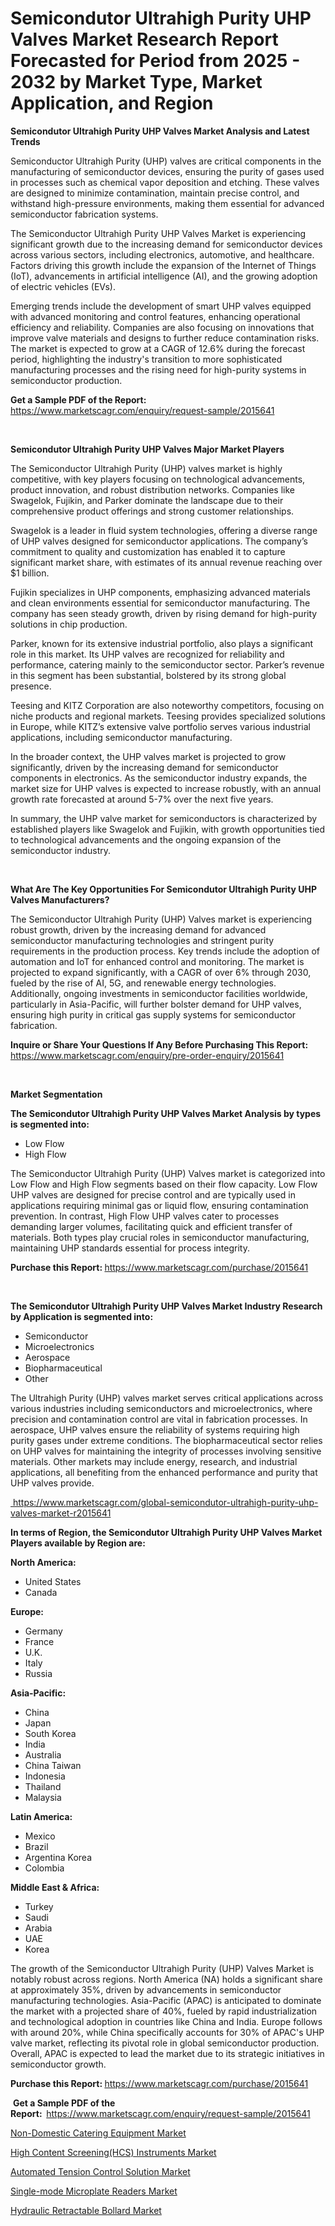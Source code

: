 <p><h1>Semicondutor Ultrahigh Purity UHP Valves Market Research Report Forecasted for Period from 2025 -  2032 by Market Type, Market Application, and Region</h1></p><p><strong>Semicondutor Ultrahigh Purity UHP Valves Market Analysis and Latest Trends</strong></p>
<p><p>Semiconductor Ultrahigh Purity (UHP) valves are critical components in the manufacturing of semiconductor devices, ensuring the purity of gases used in processes such as chemical vapor deposition and etching. These valves are designed to minimize contamination, maintain precise control, and withstand high-pressure environments, making them essential for advanced semiconductor fabrication systems.</p><p>The Semiconductor Ultrahigh Purity UHP Valves Market is experiencing significant growth due to the increasing demand for semiconductor devices across various sectors, including electronics, automotive, and healthcare. Factors driving this growth include the expansion of the Internet of Things (IoT), advancements in artificial intelligence (AI), and the growing adoption of electric vehicles (EVs). </p><p>Emerging trends include the development of smart UHP valves equipped with advanced monitoring and control features, enhancing operational efficiency and reliability. Companies are also focusing on innovations that improve valve materials and designs to further reduce contamination risks. The market is expected to grow at a CAGR of 12.6% during the forecast period, highlighting the industry's transition to more sophisticated manufacturing processes and the rising need for high-purity systems in semiconductor production.</p></p>
<p><strong>Get a Sample PDF of the Report:&nbsp;</strong> <a href="https://www.marketscagr.com/enquiry/request-sample/2015641?utm_campaign=3277&utm_medium=2&utm_source=Github&utm_content=ia&utm_term=29032025&utm_id=semicondutor-ultrahigh-purity-uhp-valves">https://www.marketscagr.com/enquiry/request-sample/2015641</a></p>
<p>&nbsp;</p>
<p><strong>Semicondutor Ultrahigh Purity UHP Valves Major Market Players</strong></p>
<p><p>The Semiconductor Ultrahigh Purity (UHP) valves market is highly competitive, with key players focusing on technological advancements, product innovation, and robust distribution networks. Companies like Swagelok, Fujikin, and Parker dominate the landscape due to their comprehensive product offerings and strong customer relationships. </p><p>Swagelok is a leader in fluid system technologies, offering a diverse range of UHP valves designed for semiconductor applications. The company’s commitment to quality and customization has enabled it to capture significant market share, with estimates of its annual revenue reaching over $1 billion.</p><p>Fujikin specializes in UHP components, emphasizing advanced materials and clean environments essential for semiconductor manufacturing. The company has seen steady growth, driven by rising demand for high-purity solutions in chip production.</p><p>Parker, known for its extensive industrial portfolio, also plays a significant role in this market. Its UHP valves are recognized for reliability and performance, catering mainly to the semiconductor sector. Parker’s revenue in this segment has been substantial, bolstered by its strong global presence.</p><p>Teesing and KITZ Corporation are also noteworthy competitors, focusing on niche products and regional markets. Teesing provides specialized solutions in Europe, while KITZ’s extensive valve portfolio serves various industrial applications, including semiconductor manufacturing.</p><p>In the broader context, the UHP valves market is projected to grow significantly, driven by the increasing demand for semiconductor components in electronics. As the semiconductor industry expands, the market size for UHP valves is expected to increase robustly, with an annual growth rate forecasted at around 5-7% over the next five years.</p><p>In summary, the UHP valve market for semiconductors is characterized by established players like Swagelok and Fujikin, with growth opportunities tied to technological advancements and the ongoing expansion of the semiconductor industry.</p></p>
<p>&nbsp;</p>
<p><strong>What Are The Key Opportunities For Semicondutor Ultrahigh Purity UHP Valves Manufacturers?</strong></p>
<p><p>The Semiconductor Ultrahigh Purity (UHP) Valves market is experiencing robust growth, driven by the increasing demand for advanced semiconductor manufacturing technologies and stringent purity requirements in the production process. Key trends include the adoption of automation and IoT for enhanced control and monitoring. The market is projected to expand significantly, with a CAGR of over 6% through 2030, fueled by the rise of AI, 5G, and renewable energy technologies. Additionally, ongoing investments in semiconductor facilities worldwide, particularly in Asia-Pacific, will further bolster demand for UHP valves, ensuring high purity in critical gas supply systems for semiconductor fabrication.</p></p>
<p><strong>Inquire or Share Your Questions If Any Before Purchasing This Report:</strong> <a href="https://www.marketscagr.com/enquiry/pre-order-enquiry/2015641?utm_campaign=3277&utm_medium=2&utm_source=Github&utm_content=ia&utm_term=29032025&utm_id=semicondutor-ultrahigh-purity-uhp-valves">https://www.marketscagr.com/enquiry/pre-order-enquiry/2015641</a></p>
<p>&nbsp;</p>
<p><strong>Market Segmentation</strong></p>
<p><strong>The Semicondutor Ultrahigh Purity UHP Valves Market Analysis by types is segmented into:</strong></p>
<p><ul><li>Low Flow</li><li>High Flow</li></ul></p>
<p><p>The Semiconductor Ultrahigh Purity (UHP) Valves market is categorized into Low Flow and High Flow segments based on their flow capacity. Low Flow UHP valves are designed for precise control and are typically used in applications requiring minimal gas or liquid flow, ensuring contamination prevention. In contrast, High Flow UHP valves cater to processes demanding larger volumes, facilitating quick and efficient transfer of materials. Both types play crucial roles in semiconductor manufacturing, maintaining UHP standards essential for process integrity.</p></p>
<p><strong>Purchase this Report:&nbsp;</strong><a href="https://www.marketscagr.com/purchase/2015641?utm_campaign=3277&utm_medium=2&utm_source=Github&utm_content=ia&utm_term=29032025&utm_id=semicondutor-ultrahigh-purity-uhp-valves">https://www.marketscagr.com/purchase/2015641</a></p>
<p>&nbsp;</p>
<p><strong>The Semicondutor Ultrahigh Purity UHP Valves Market Industry Research by Application is segmented into:</strong></p>
<p><ul><li>Semiconductor</li><li>Microelectronics</li><li>Aerospace</li><li>Biopharmaceutical</li><li>Other</li></ul></p>
<p><p>The Ultrahigh Purity (UHP) valves market serves critical applications across various industries including semiconductors and microelectronics, where precision and contamination control are vital in fabrication processes. In aerospace, UHP valves ensure the reliability of systems requiring high purity gases under extreme conditions. The biopharmaceutical sector relies on UHP valves for maintaining the integrity of processes involving sensitive materials. Other markets may include energy, research, and industrial applications, all benefiting from the enhanced performance and purity that UHP valves provide.</p></p>
<p><a href="https://www.marketscagr.com/global-semicondutor-ultrahigh-purity-uhp-valves-market-r2015641?utm_campaign=3277&utm_medium=2&utm_source=Github&utm_content=ia&utm_term=29032025&utm_id=semicondutor-ultrahigh-purity-uhp-valves">&nbsp;https://www.marketscagr.com/global-semicondutor-ultrahigh-purity-uhp-valves-market-r2015641</a></p>
<p><strong>In terms of Region, the Semicondutor Ultrahigh Purity UHP Valves Market Players available by Region are:</strong></p>
<p>
    <p> <strong> North America: </strong>
        <ul>
            <li>United States</li>
            <li>Canada</li>
        </ul>
        </p> 
    <p> <strong> Europe: </strong>
        <ul>
            <li>Germany</li>
            <li>France</li>
            <li>U.K.</li>
            <li>Italy</li>
            <li>Russia</li>
        </ul>
        </p> 
    <p> <strong> Asia-Pacific: </strong>
        <ul>
            <li>China</li>
            <li>Japan</li>
            <li>South Korea</li>
            <li>India</li>
            <li>Australia</li>
            <li>China Taiwan</li>
            <li>Indonesia</li>
            <li>Thailand</li>
            <li>Malaysia</li>
        </ul>
        </p> 
    <p> <strong> Latin America: </strong>
        <ul>
            <li>Mexico</li>
            <li>Brazil</li>
            <li>Argentina Korea</li>
            <li>Colombia</li>
        </ul>
        </p> 
    <p> <strong> Middle East & Africa: </strong>
        <ul>
            <li>Turkey</li>
            <li>Saudi</li>
            <li>Arabia</li>
            <li>UAE</li>
            <li>Korea</li>
        </ul>
    </p>
    </p>
<p><p>The growth of the Semiconductor Ultrahigh Purity (UHP) Valves Market is notably robust across regions. North America (NA) holds a significant share at approximately 35%, driven by advancements in semiconductor manufacturing technologies. Asia-Pacific (APAC) is anticipated to dominate the market with a projected share of 40%, fueled by rapid industrialization and technological adoption in countries like China and India. Europe follows with around 20%, while China specifically accounts for 30% of APAC's UHP valve market, reflecting its pivotal role in global semiconductor production. Overall, APAC is expected to lead the market due to its strategic initiatives in semiconductor growth.</p></p>
<p><strong>Purchase this Report: </strong><a href="https://www.marketscagr.com/purchase/2015641?utm_campaign=3277&utm_medium=2&utm_source=Github&utm_content=ia&utm_term=29032025&utm_id=semicondutor-ultrahigh-purity-uhp-valves">https://www.marketscagr.com/purchase/2015641</a></p>
<p>&nbsp;<strong>Get a Sample PDF of the Report:&nbsp;&nbsp;</strong><a href="https://www.marketscagr.com/enquiry/request-sample/2015641?utm_campaign=3277&utm_medium=2&utm_source=Github&utm_content=ia&utm_term=29032025&utm_id=semicondutor-ultrahigh-purity-uhp-valves">https://www.marketscagr.com/enquiry/request-sample/2015641</a></p>
<p><strong></strong></p>
<p><p><a href="https://www.linkedin.com/pulse/non-domestic-catering-equipment-market-research-report-trends-xhnue?utm_campaign=3277&utm_medium=2&utm_source=Github&utm_content=ia&utm_term=29032025&utm_id=semicondutor-ultrahigh-purity-uhp-valves">Non-Domestic Catering Equipment Market</a></p><p><a href="https://www.linkedin.com/pulse/high-content-screeninghcs-instruments-market-analysis-iwiee?utm_campaign=3277&utm_medium=2&utm_source=Github&utm_content=ia&utm_term=29032025&utm_id=semicondutor-ultrahigh-purity-uhp-valves">High Content Screening(HCS) Instruments Market</a></p><p><a href="https://www.linkedin.com/pulse/strategic-market-insights-navigating-global-automated-d22ve?utm_campaign=3277&utm_medium=2&utm_source=Github&utm_content=ia&utm_term=29032025&utm_id=semicondutor-ultrahigh-purity-uhp-valves">Automated Tension Control Solution Market</a></p><p><a href="https://www.linkedin.com/pulse/single-mode-microplate-readers-market-growth-expected-i8nqe?utm_campaign=3277&utm_medium=2&utm_source=Github&utm_content=ia&utm_term=29032025&utm_id=semicondutor-ultrahigh-purity-uhp-valves">Single-mode Microplate Readers Market</a></p><p><a href="https://www.linkedin.com/pulse/future-hydraulic-retractable-bollard-market-size-trends-rmt8e?utm_campaign=3277&utm_medium=2&utm_source=Github&utm_content=ia&utm_term=29032025&utm_id=semicondutor-ultrahigh-purity-uhp-valves">Hydraulic Retractable Bollard Market</a></p></p>